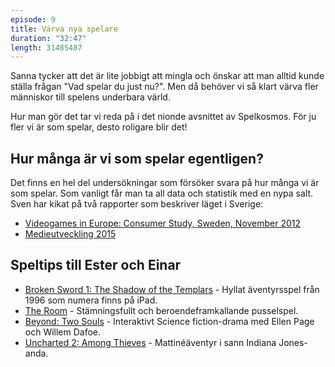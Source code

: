 ```yaml
---
episode: 9
title: Värva nya spelare
duration: "32:47"
length: 31485487
---
```


Sanna tycker att det är lite jobbigt att mingla och önskar att man alltid kunde ställa frågan "Vad spelar du just nu?". Men då behöver vi så klart värva fler människor till spelens underbara värld.

Hur man gör det tar vi reda på i det nionde avsnittet av Spelkosmos. För ju fler vi är som spelar, desto roligare blir det!

## Hur många är vi som spelar egentligen?

Det finns en hel del undersökningar som försöker svara på hur många vi är som spelar. Som vanligt får man ta all data och statistik med en nypa salt. Sven har kikat på två rapporter som beskriver läget i Sverige:

* [Videogames in Europe: Consumer Study, Sweden, November 2012][5]
* [Medieutveckling 2015][6]

## Speltips till Ester och Einar

* [Broken Sword 1: The Shadow of the Templars][1] - Hyllat äventyrsspel från 1996 som numera finns på iPad.
* [The Room][2] - Stämningsfullt och beroendeframkallande pusselspel.
* [Beyond: Two Souls][3] - Interaktivt Science fiction-drama med Ellen Page och Willem Dafoe.
* [Uncharted 2: Among Thieves][4] - Mattinéäventyr i sann Indiana Jones-anda.

[1]: https://revolution.co.uk/games_catalog/broken-sword-1/
[2]: http://www.fireproofgames.com/games/the-room
[3]: http://www.quanticdream.com/en/#!/en/category/beyond-two-souls
[4]: https://en.wikipedia.org/wiki/Uncharted_2:_Among_Thieves
[5]: https://web.archive.org/web/20160807171243/https://www.isfe.eu/sites/isfe.eu/files/attachments/sweden_-_isfe_consumer_study.pdf
[6]: http://www.radioochtv.se/documents/publikationer/1/medieutveckling-2015-webb.pdf
